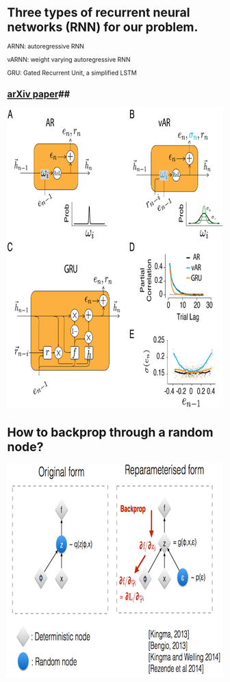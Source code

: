 # Three types of recurrent neural networks (RNN) for our problem. 

ARNN: autoregressive RNN

vARNN: weight varying autoregressive RNN

GRU: Gated Recurrent Unit, a simplified LSTM

## [arXiv paper](https://arxiv.org/abs/2205.04347)##

<p align="center">
  <img src="cell.png" height="700" >
</p>



# How to backprop through a random node?
<p align="center">
  <img src="reparametrization.png" height="500" >
</p>
